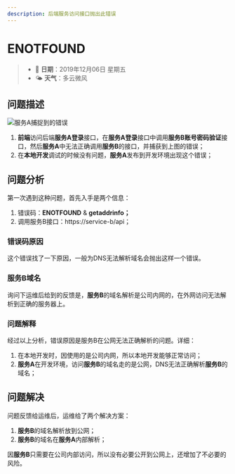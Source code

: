 ```yaml
---
description: 后端服务访问接口抛出此错误
---
```


# ENOTFOUND

> * 📅 **日期**：2019年12月06日 星期五
> * 🌤 **天气**：多云微风

## 问题描述

![&#x670D;&#x52A1;A&#x6355;&#x6349;&#x5230;&#x7684;&#x9519;&#x8BEF;](/images/image%20%2819%29.png)

1. **前端**访问后端**服务A登录**接口，在**服务A登录**接口中调用**服务B账号密码验证**接口，然后**服务A**中无法正确调用**服务B**的接口，并捕获到上图的错误；
2. 在**本地开发**调试的时候没有问题，**服务A**发布到开发环境出现这个错误；

## 问题分析

第一次遇到这种问题，首先入手是两个信息：

1. 错误码：**ENOTFOUND** & **getaddrinfo；**
2. 调用服务B接口：https://service-b/api；

### **错误码原因**

这个错误找了一下原因，一般为DNS无法解析域名会抛出这样一个错误。

### 服务B域名

询问下运维后给到的反馈是，**服务B**的域名解析是公司内网的，在外网访问无法解析到正确的服务器上。

### 问题解释

经过以上分析，错误原因是服务B在公网无法正确解析的问题。详细：

1. 在本地开发时，因使用的是公司内网，所以本地开发能够正常访问；
2. **服务A**在开发环境，访问**服务B**的域名走的是公网，DNS无法正确解析**服务B**的域名；

## 问题解决

问题反馈给运维后，运维给了两个解决方案：

1. **服务B**的域名解析放到公网；
2. **服务B**的域名在**服务A**内部解析；

因**服务B**只需要在公司内部访问，所以没有必要公开到公网上，还增加了不必要的风险。



